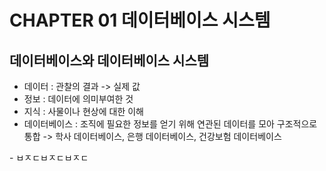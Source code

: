 # CHAPTER 01 데이터베이스 시스템
## 데이터베이스와 데이터베이스 시스템

- 데이터 : 관찰의 결과 -> 실제 값
- 정보 : 데이터에 의미부여한 것
- 지식 : 사물이나 현상에 대한 이해
- 데이터베이스 : 조직에 필요한 정보를 얻기 위해 연관된 데이터를 모아 구조적으로 통합</hr>
   -> 학사 데이터베이스, 은행 데이터베이스, 건강보험 데이터베이스
</hr>
- ㅂㅈㄷㅂㅈㄷㅂㅈㄷ 